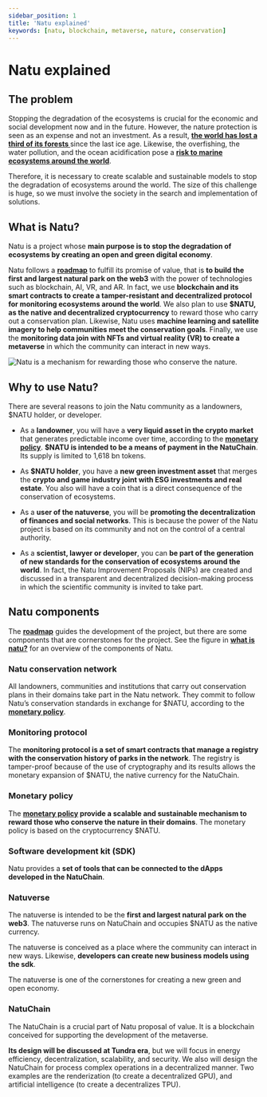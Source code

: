 ```yaml
---
sidebar_position: 1
title: 'Natu explained'
keywords: [natu, blockchain, metaverse, nature, conservation]
---
```


# Natu explained
 
## The problem

Stopping the degradation of the ecosystems is crucial for the economic and social development now and in the future. However, the nature protection is seen as an expense and not an investment. As a result, **[the world has lost a third of its forests ](https://ourworldindata.org/world-lost-one-third-forests)** since the last ice age. Likewise, the overfishing, the water pollution, and the ocean acidification pose a **[risk to marine ecosystems around the world](https://ourworldindata.org/coral-reefs)**.

Therefore, it is necessary to create scalable and sustainable models to stop the degradation of ecosystems around the world. The size of this challenge is huge, so we must involve the society in the search and implementation of solutions. 


## What is Natu?

Natu is a project whose **main purpose is to stop the degradation of ecosystems by creating an open and green digital economy**. 

Natu follows a **[roadmap](/roadmap/overview)** to fulfill its promise of value, that is **to build the first and largest natural park on the web3** with the power of technologies such as blockchain, AI, VR, and AR. In fact, we use **blockchain and its smart contracts to create a tamper-resistant and decentralized protocol for monitoring ecosystems around the world**. We also plan to use **\$NATU, as the native and decentralized cryptocurrency** to reward those who carry out a conservation plan. Likewise, Natu uses **machine learning and satellite imagery to help communities meet the conservation goals**. Finally, we use the **monitoring data join with NFTs and virtual reality (VR) to create a metaverse** in which the community can interact in new ways.

![Natu is a mechanism for rewarding those who conserve the nature.](/img/natu-explained.png)

## Why to use Natu?

There are several reasons to join the Natu community as a landowners, \$NATU holder, or developer.

- As a **landowner**, you will have a **very liquid asset in the crypto market** that generates predictable income over time, according to the **[monetary policy](economics.md)**. **\$NATU is intended to be a means of payment in the NatuChain**. Its supply is limited to 1,618 bn tokens.

- As **\$NATU holder**, you have a **new green investment asset** that merges the **crypto and game industry joint with ESG investments and real estate**. You also will have a coin that is a direct consequence of the conservation of ecosystems. 

- As a **user of the natuverse**, you will be **promoting the decentralization of finances and social networks**. This is because the power of the Natu project is based on its community and not on the control of a central authority.

- As a **scientist, lawyer or developer**, you can **be part of the generation of new standards for the conservation of ecosystems around the world**. In fact, the Natu Improvement Proposals (NIPs) are created and discussed in a transparent and decentralized decision-making process in which the scientific community is invited to take part.

## Natu components

The **[roadmap](/roadmap/overview)** guides the development of the project, but there are some components that are cornerstones for the project. See the figure in **[what is natu?](#what-is-natu)** for an overview of the components of Natu.  


### Natu conservation network

All landowners, communities and institutions that carry out conservation plans in their domains take part in the Natu network. They commit to follow Natu’s conservation standards in exchange for \$NATU, according to the **[monetary policy](economics.md)**.

### Monitoring protocol

The **monitoring protocol is a set of smart contracts that manage a registry with the conservation history of parks in the network**. The registry is tamper-proof because of the use of cryptography and its results allows the monetary expansion of \$NATU, the native currency for the NatuChain. 

### Monetary policy

The **[monetary policy](economics.md) provide a scalable and sustainable mechanism to reward those who conserve the nature in their domains**. The monetary policy is based on the cryptocurrency \$NATU.

### Software development kit (SDK)

Natu provides a **set of tools that can be connected to the dApps developed in the NatuChain**. 

### Natuverse

The natuverse is intended to be the **first and largest natural park on the web3**. The natuverse runs on NatuChain and occupies \$NATU as the native currency.

The natuverse is conceived as a place where the community can interact in new ways. Likewise, **developers can create new business models using the sdk**.

The natuverse is one of the cornerstones for creating a new green and open economy.

### NatuChain

The NatuChain is a crucial part of Natu proposal of value. It is a blockchain conceived for supporting the development of the metaverse. 

**Its design will be discussed at Tundra era**, but we will focus in energy efficiency, decentralization, scalability, and security. We also will design the NatuChain for process complex operations in a decentralized manner. Two examples are the renderization (to create a decentralized GPU), and artificial intelligence (to create a decentralizes TPU).